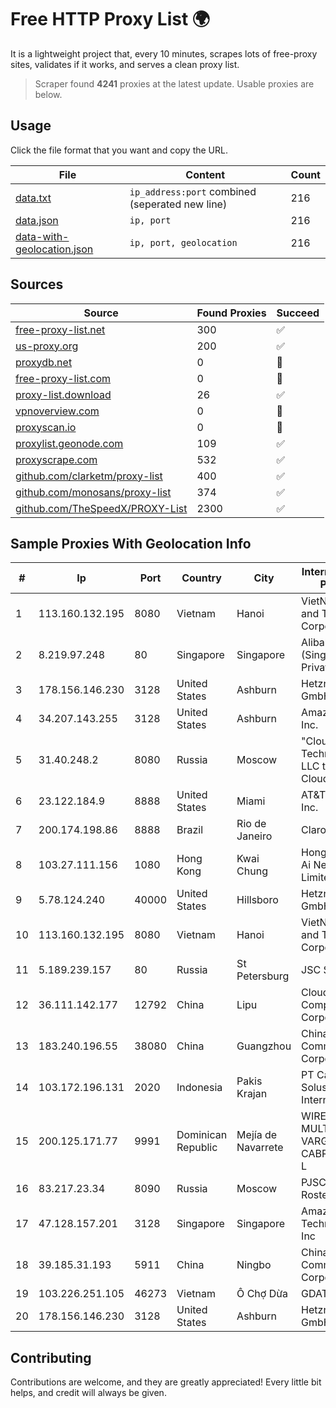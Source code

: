 
# Free HTTP Proxy List 🌍

It is a lightweight project that, every 10 minutes, scrapes lots of free-proxy sites, validates if it works, and serves a clean proxy list.


> Scraper found **4241** proxies at the latest update. Usable proxies are below.

## Usage

Click the file format that you want and copy the URL.


|File|Content|Count|
|----|-------|-----|
|[data.txt](https://raw.githubusercontent.com/themiralay/Proxy-List-World/master/data.txt)|`ip_address:port` combined (seperated new line)|216|
|[data.json](https://raw.githubusercontent.com/themiralay/Proxy-List-World/master/data.json)|`ip, port`|216|
|[data-with-geolocation.json](https://raw.githubusercontent.com/themiralay/Proxy-List-World/master/data-with-geolocation.json)|`ip, port, geolocation`|216|

## Sources

|Source|Found Proxies|Succeed|
|------|-------------|-------|
|[free-proxy-list.net](https://free-proxy-list.net)|300|✅|
|[us-proxy.org](https://www.us-proxy.org)|200|✅|
|[proxydb.net](http://proxydb.net)|0|🚫|
|[free-proxy-list.com](https://free-proxy-list.com/?page=&port=&type%5B%5D=http&type%5B%5D=https&up_time=0&search=Search)|0|🚫|
|[proxy-list.download](https://www.proxy-list.download/HTTP)|26|✅|
|[vpnoverview.com](https://vpnoverview.com/privacy/anonymous-browsing/free-proxy-servers)|0|🚫|
|[proxyscan.io](https://www.proxyscan.io)|0|🚫|
|[proxylist.geonode.com](https://proxylist.geonode.com/api/proxy-list?limit=300&page=1&sort_by=lastChecked&sort_type=desc&protocols=http,https)|109|✅|
|[proxyscrape.com](https://api.proxyscrape.com/v2/?request=displayproxies&protocol=http&timeout=10000&country=all&ssl=all&anonymity=all)|532|✅|
|[github.com/clarketm/proxy-list](https://raw.githubusercontent.com/clarketm/proxy-list/master/proxy-list-raw.txt)|400|✅|
|[github.com/monosans/proxy-list](https://raw.githubusercontent.com/monosans/proxy-list/main/proxies/http.txt)|374|✅|
|[github.com/TheSpeedX/PROXY-List](https://raw.githubusercontent.com/TheSpeedX/PROXY-List/master/http.txt)|2300|✅|


## Sample Proxies With Geolocation Info

|#|Ip|Port|Country|City|Internet Service Provider|
|-|--|----|-------|----|-------------------------|
|1|113.160.132.195|8080|Vietnam|Hanoi|VietNam Post and Telecom Corporation|
|2|8.219.97.248|80|Singapore|Singapore|Alibaba Cloud (Singapore) Private Limited|
|3|178.156.146.230|3128|United States|Ashburn|Hetzner Online GmbH|
|4|34.207.143.255|3128|United States|Ashburn|Amazon.com, Inc.|
|5|31.40.248.2|8080|Russia|Moscow|"Cloud Technologies" LLC trading as Cloud.ru|
|6|23.122.184.9|8888|United States|Miami|AT&T Services, Inc.|
|7|200.174.198.86|8888|Brazil|Rio de Janeiro|Claro S.A|
|8|103.27.111.156|1080|Hong Kong|Kwai Chung|Hong Kong San Ai Net Int'l Limited|
|9|5.78.124.240|40000|United States|Hillsboro|Hetzner Online GmbH|
|10|113.160.132.195|8080|Vietnam|Hanoi|VietNam Post and Telecom Corporation|
|11|5.189.239.157|80|Russia|St Petersburg|JSC Selectel|
|12|36.111.142.177|12792|China|Lipu|Cloud Computing Corporation|
|13|183.240.196.55|38080|China|Guangzhou|China Mobile Communications Corporation|
|14|103.172.196.131|2020|Indonesia|Pakis Krajan|PT Cahaya Solusindo Internusa|
|15|200.125.171.77|9991|Dominican Republic|Mejía de Navarrete|WIRELESS MULTI SERVICE VARGAS CABRERA, S. R. L|
|16|83.217.23.34|8090|Russia|Moscow|PJSC Rostelecom|
|17|47.128.157.201|3128|Singapore|Singapore|Amazon Technologies Inc|
|18|39.185.31.193|5911|China|Ningbo|China Mobile Communications Corporation|
|19|103.226.251.105|46273|Vietnam|Ô Chợ Dừa|GDATA|
|20|178.156.146.230|3128|United States|Ashburn|Hetzner Online GmbH|



## Contributing

Contributions are welcome, and they are greatly appreciated! Every
little bit helps, and credit will always be given.

